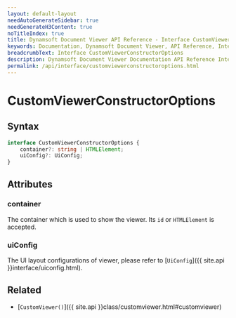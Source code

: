 ```yaml
---
layout: default-layout
needAutoGenerateSidebar: true
needGenerateH3Content: true
noTitleIndex: true
title: Dynamsoft Document Viewer API Reference - Interface CustomViewerConstructorOptions
keywords: Documentation, Dynamsoft Document Viewer, API Reference, Interface CustomViewerConstructorOptions
breadcrumbText: Interface CustomViewerConstructorOptions
description: Dynamsoft Document Viewer Documentation API Reference Interface CustomViewerConstructorOptions Page
permalink: /api/interface/customviewerconstructoroptions.html
---
```


# CustomViewerConstructorOptions

## Syntax

```typescript
interface CustomViewerConstructorOptions {
    container?: string | HTMLElement;
    uiConfig?: UiConfig;
}
```

## Attributes

### container

The container which is used to show the viewer. Its `id` or `HTMLElement` is accepted.

### uiConfig

The UI layout configurations of viewer, please refer to [`UiConfig`]({{ site.api }}interface/uiconfig.html).

## Related

- [`CustomViewer()`]({{ site.api }}class/customviewer.html#customviewer)
